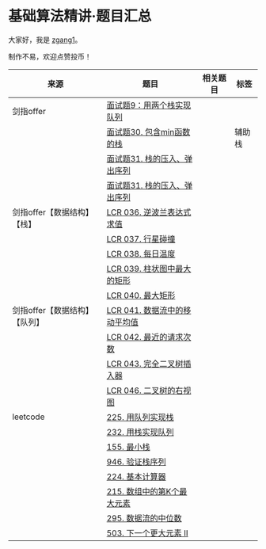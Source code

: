 # 基础算法精讲·题目汇总

大家好，我是 [zgang1](http://101.43.135.248/)。

制作不易，欢迎点赞投币！

|来源|题目|相关题目|标签|
|---|---|---|---|
|剑指offer|[面试题9：用两个栈实现队列](https://leetcode.cn/problems/implement-queue-using-stacks/description/)|
||[面试题30. 包含min函数的栈](https://leetcode.cn/problems/min-stack-lcci/description/)||辅助栈|
||[面试题31. 栈的压入、弹出序列](https://leetcode.cn/problems/validate-stack-sequences/description/)|||
||[面试题31. 栈的压入、弹出序列](https://leetcode.cn/problems/validate-stack-sequences/description/)|||
|剑指offer【数据结构】【栈】|[LCR 036. 逆波兰表达式求值](https://leetcode.cn/problems/8Zf90G/description/)|
||[LCR 037. 行星碰撞](https://leetcode.cn/problems/XagZNi/description/)|
||[LCR 038. 每日温度](https://leetcode.cn/problems/iIQa4I/description/)|
||[LCR 039. 柱状图中最大的矩形](https://leetcode.cn/problems/0ynMMM/description/)|
||[LCR 040. 最大矩形](https://leetcode.cn/problems/PLYXKQ/description/)|
|剑指offer【数据结构】【队列】|[LCR 041. 数据流中的移动平均值](https://leetcode.cn/problems/8Zf90G/description/)|
||[LCR 042. 最近的请求次数](https://leetcode.cn/problems/H8086Q/description/)|
||[LCR 043. 完全二叉树插入器](https://leetcode.cn/problems/NaqhDT/description/)|
||[LCR 046. 二叉树的右视图](https://leetcode.cn/problems/WNC0Lk/description/)|
|leetcode|[225. 用队列实现栈](https://leetcode.cn/problems/qIsx9U/description/)|||
||[232. 用栈实现队列](https://leetcode.cn/problems/implement-queue-using-stacks/description/)|||
||[155. 最小栈](https://leetcode.cn/problems/min-stack/description/)|||
||[946. 验证栈序列](https://leetcode.cn/problems/validate-stack-sequences/description/)|||
||[224. 基本计算器](https://leetcode.cn/problems/basic-calculator/description/)|||
||[215. 数组中的第K个最大元素](https://leetcode.cn/problems/kth-largest-element-in-an-array/description/)|||
||[295. 数据流的中位数](https://leetcode.cn/problems/find-median-from-data-stream/description/)|||
||[503. 下一个更大元素 II](https://leetcode.cn/problems/next-greater-element-ii/description/)|||